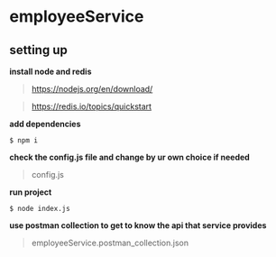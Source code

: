 # employeeService

## setting up

**install node and redis**
>https://nodejs.org/en/download/

>https://redis.io/topics/quickstart

**add dependencies**
```
$ npm i
```
**check the config.js file and change by ur own choice if needed**
>config.js

**run project**
```
$ node index.js
```
**use postman collection to get to know the api that service provides**
>employeeService.postman_collection.json
